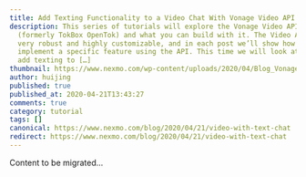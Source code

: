 ```yaml
---
title: Add Texting Functionality to a Video Chat With Vonage Video API
description: This series of tutorials will explore the Vonage Video API
  (formerly TokBox OpenTok) and what you can build with it. The Video API is
  very robust and highly customizable, and in each post we’ll show how to
  implement a specific feature using the API. This time we will look at how to
  add texting to […]
thumbnail: https://www.nexmo.com/wp-content/uploads/2020/04/Blog_Vonage-Video-API_Chat_1200x600.png
author: huijing
published: true
published_at: 2020-04-21T13:43:27
comments: true
category: tutorial
tags: []
canonical: https://www.nexmo.com/blog/2020/04/21/video-with-text-chat
redirect: https://www.nexmo.com/blog/2020/04/21/video-with-text-chat
---
```

Content to be migrated...
